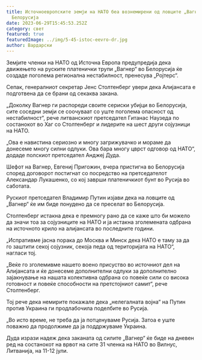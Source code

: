 ```yaml
---
title: Источноевропските земји на НАТО беа вознемирени од ловците „Вагнер“ во
  Белорусија
date: 2023-06-29T15:45:53.252Z
category: свет
featured: true
featuredImage: ../img/5-45-istoc-eevro-dr.jpg
author: Вардарски
---
```

Земјите членки на НАТО од Источна Европа предупредија дека движењето на руските платенички трупи „Вагнер“ во Белорусија ќе создаде поголема регионална нестабилност, пренесува „Ројтерс“.

Сепак, генералниот секретар Јенс Столтенберг увери дека Алијансата е подготвена да се брани од секаква закана.

„Доколку Вагнер ги распореди своите сериски убијци во Белорусија, сите соседни земји се соочуваат со уште поголема опасност од нестабилност“, рече литванскиот претседател Гитанас Наузеда по состанокот во Хаг со Столтенберг и лидерите на шест други сојузници на НАТО.

„Ова е навистина сериозно и многу загрижувачко и мораме да донесеме многу силни одлуки. Ова бара многу цврст одговор од НАТО“, додаде полскиот претседател Анджеј Дуда.

Шефот на Вагнер, Евгениј Пригожин, вчера пристигна во Белорусија според договорот постигнат со посредство на претседателот Александар Лукашенко, со кој заврши платеничкиот бунт во Русија во саботата.

Рускиот претседател Владимир Путин изјави дека на ловците од „Вагнер“ ќе им биде понудено да се преселат во Белорусија.

Столтенберг истакна дека е премногу рано да се каже што би можело да значи тоа за сојузниците на НАТО и ја истакна зголемената одбрана на источното крило на алијансата во последните години.

„Испративме јасна порака до Москва и Минск дека НАТО е таму за да го заштити секој сојузник, секоја педа од територијата на НАТО“, нагласи тој.

„Веќе го зголемивме нашето воено присуство во источниот дел на Алијансата и ќе донесеме дополнителни одлуки за дополнително зајакнување на нашата колективна одбрана со повеќе сили со висока готовност и повеќе способности на претстојниот самит“, рече Столтенберг.

Тој рече дека немирите покажале дека „нелегалната војна“ на Путин против Украина ги продлабочила поделбите во Русија.

„Во исто време, не треба да ја потценуваме Русија. Затоа е уште поважно да продолжиме да ја поддржуваме Украина.

Дуда изрази надеж дека заканата од силите „Вагнер“ ќе биде на дневен ред на состанокот на врвот на сите 31 членка на НАТО во Вилнус, Литванија, на 11-12 јули.